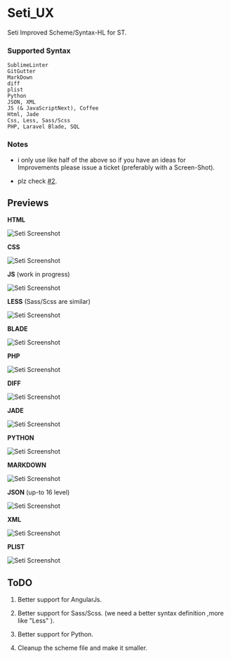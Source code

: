 # Seti_UX

Seti Improved Scheme/Syntax-HL for ST.

### Supported Syntax
```
SublimeLinter
GitGutter
MarkDown
diff
plist
Python
JSON, XML
JS (& JavaScriptNext), Coffee
Html, Jade
Css, Less, Sass/Scss
PHP, Laravel Blade, SQL
```

### Notes

- i only use like half of the above so if you have an ideas for Improvements please issue a ticket (preferably with a Screen-Shot).

- plz check [#2](https://github.com/ctf0/Seti_UX/issues/2).

## Previews

**HTML**

![Seti Screenshot](./ss/html.png)

**CSS**

![Seti Screenshot](./ss/css.png)

**JS** (work in progress)

![Seti Screenshot](./ss/js.png)

**LESS** (Sass/Scss are similar)

![Seti Screenshot](./ss/less.png)

**BLADE**

![Seti Screenshot](./ss/blade.png)

**PHP**

![Seti Screenshot](./ss/php.png)

**DIFF**

![Seti Screenshot](./ss/diff.png)

**JADE**

![Seti Screenshot](./ss/jade.png)

**PYTHON**

![Seti Screenshot](./ss/python.png)

**MARKDOWN**

![Seti Screenshot](./ss/md.png)

**JSON** (up-to 16 level)

![Seti Screenshot](./ss/json.png)

**XML**

![Seti Screenshot](./ss/xml.png)

**PLIST**

![Seti Screenshot](./ss/plist.png)


## ToDO

1. Better support for AngularJs.

2. Better support for Sass/Scss. (we need a better syntax definition ,more like "Less" ).

3. Better support for Python.

4. Cleanup the scheme file and make it smaller.
